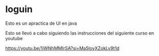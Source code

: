 # loguin
 Esto es un apractica de UI en java

Esto se llevó a cabo siguiendo las instrucciones del siguiente curso en youtube

https://youtu.be/1jWNhMMIrSA?si=Ma5loyXZokLy9t1d